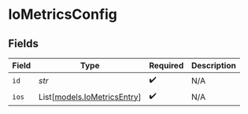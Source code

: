 # IoMetricsConfig


## Fields

| Field                                                      | Type                                                       | Required                                                   | Description                                                |
| ---------------------------------------------------------- | ---------------------------------------------------------- | ---------------------------------------------------------- | ---------------------------------------------------------- |
| `id`                                                       | *str*                                                      | :heavy_check_mark:                                         | N/A                                                        |
| `ios`                                                      | List[[models.IoMetricsEntry](../models/iometricsentry.md)] | :heavy_check_mark:                                         | N/A                                                        |